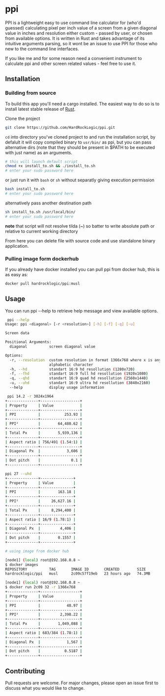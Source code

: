 # ppi

PPI is a lightweight easy to use command line calculator for (who'd guessed) calculating pixel per inch value of a screen from a given diagonal value in inches and resolution either custom - passed by user, or chosen from available options. It is written in Rust and takes advantage of its intuitive arguments parsing, so it wont be an issue to use PPI for those who new to the command line interfaces.

If you like me and for some reason need a convenient instrument to calculate ppi and other screen related values - feel free to use it.

## Installation

### Building from source

To build this app you'll need a cargo installed. The easiest way to do so is to install latest stable release of [Rust](https://doc.rust-lang.org/cargo/getting-started/installation.html).

Clone the project

```bash
git clone https://github.com/HardRockLogic/ppi.git
```

`cd` into directory you've cloned project to and run the installation script, by defalult it will copy compiled binary to `usr/bin/` as ppi, but you can
pass alternative dirs (note that they should be present in $PATH to be executed with just name) as an arguments.

```bash
# this will launch default script
chmod +x install_to.sh && ./install_to.sh
# enter your sudo password here
```

or just run it with `bash` or `sh` without separatly giving execution permission

```bash
bash install_to.sh
# enter your sudo password here
```

alternatively pass another destination path

```bash
sh install_to.sh /usr/local/bin/
# enter your sudo password here
```

**note** that script will not resolve tilda (~) so batter to write absolute path or relative to current working directory

From here you can delete file with source code and use standalone binary application.

### Pulling image form dockerhub

If you already have docker installed you can pull ppi from docker hub, this is as easy as:

```bash
docker pull hardrocklogic/ppi:musl
```

## Usage

You can run ppi --help to retrieve help message and view available options.

```bash
 ppi --help
Usage: ppi <diagonal> [-r <resolution>] [-h] [-f] [-q] [-u]

Screen data

Positional Arguments:
  diagonal          screen diagonal value

Options:
  -r, --resolution  custom resolution in format 1366x768 where x is any
                    alphabetic character
  -h, --hd          standart 16:9 hd resollution (1280x720)
  -f, --fhd         standart 16:9 full hd resollution (1920x1080)
  -q, --qhd         standart 16:9 quad hd resollution (2560x1440)
  -u, --uhd         standart 16:9 ultra hd resollution (3840x2160)
  --help            display usage information

```

```bash
 ppi 14.2 -r 3024x1964
+--------------+------------------+
| Property     | Value            |
+--------------+------------------+
| PPI          |           253.93 |
+--------------+------------------+
| PPI²         |        64,480.62 |
+--------------+------------------+
| Total Px     |        5,939,136 |
+--------------+------------------+
| Aspect ratio | 756/491 (1.54:1) |
+--------------+------------------+
| Diagonal Px  |            3,606 |
+--------------+------------------+
| Dot pitch    |              0.1 |
+--------------+------------------+

ppi 27 --uhd
+--------------+---------------+
| Property     | Value         |
+--------------+---------------+
| PPI          |        163.18 |
+--------------+---------------+
| PPI²         |     26,627.16 |
+--------------+---------------+
| Total Px     |     8,294,400 |
+--------------+---------------+
| Aspect ratio | 16/9 (1.78:1) |
+--------------+---------------+
| Diagonal Px  |         4,406 |
+--------------+---------------+
| Dot pitch    |        0.1557 |
+--------------+---------------+

# using image from docker hub

[node1] (local) root@192.168.0.8 ~
$ docker images
REPOSITORY          TAG       IMAGE ID       CREATED        SIZE
hardrocklogic/ppi   musl      2c09c57f19eb   23 hours ago   74.3MB

[node1] (local) root@192.168.0.8 ~
$ docker run 2c09 32 -r 1366x768
+--------------+------------------+
| Property     | Value            |
+--------------+------------------+
| PPI          |            48.97 |
+--------------+------------------+
| PPI²         |         2,398.22 |
+--------------+------------------+
| Total Px     |        1,049,088 |
+--------------+------------------+
| Aspect ratio | 683/384 (1.78:1) |
+--------------+------------------+
| Diagonal Px  |            1,567 |
+--------------+------------------+
| Dot pitch    |           0.5187 |
+--------------+------------------+

```

## Contributing

Pull requests are welcome. For major changes, please open an issue first
to discuss what you would like to change.
